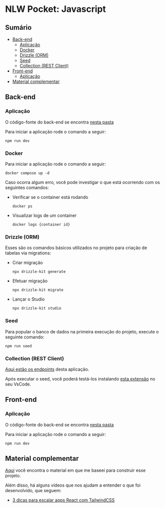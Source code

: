 # NLW Pocket: Javascript <!-- omit in toc -->

## Sumário <!-- omit in toc -->

- [Back-end](#back-end)
  - [Aplicação](#aplicação)
  - [Docker](#docker)
  - [Drizzle (ORM)](#drizzle-orm)
  - [Seed](#seed)
  - [Collection (REST Client)](#collection-rest-client)
- [Front-end](#front-end)
  - [Aplicação](#aplicação-1)
- [Material complementar](#material-complementar)

## Back-end

### Aplicação

O código-fonte do back-end se encontra [nesta pasta](./server/)

Para iniciar a aplicação rode o comando a seguir:

```shell
npm run dev
```

### Docker

Para iniciar a aplicação rode o comando a seguir:

```shell
docker compose up -d
```

Caso ocorra algum erro, você pode investigar o que está ocorrendo com os seguintes comandos:

- Verificar se o container está rodando
  ```shell
  docker ps
  ```
- Visualizar logs de um container
  ```shell
  docker logs {container id}
  ```

### Drizzle (ORM)

Esses são os comandos básicos utilizados no projeto para criação de tabelas via migrations:

- Criar migração
  ```shell
  npx drizzle-kit generate
  ```
- Efetuar migração
  ```shell
  npx drizzle-kit migrate
  ```
- Lançar o Studio
  ```shell
  npx drizzle-kit studio
  ```

### Seed

Para popular o banco de dados na primeira execução do projeto, execute o seguinte comando:

```shell
npm run seed
```

### Collection (REST Client)

[Aqui estão os endpoints](./server/src/http/collection.http) desta aplicação.

Após executar o seed, você poderá testá-los instalando [esta extensão](https://marketplace.visualstudio.com/items?itemName=humao.rest-client) no seu VsCode.

## Front-end

### Aplicação

O código-fonte do back-end se encontra [nesta pasta](./web/)

Para iniciar a aplicação rode o comando a seguir:

```shell
npm run dev
```

## Material complementar

[Aqui](https://docs-rocketseat.notion.site/FullStack-Intermedi-rio-Node-React-b2382e372d1f44f6bfb51a3d7b723dfd) você encontra o material em que me baseei para construir esse projeto.

Além disso, há alguns vídeos que nos ajudam a entender o que foi desenvolvido, que seguem:
- [3 dicas para escalar apps React com TailwindCSS](https://www.youtube.com/watch?v=BhPyF0BQpF0&t=575s&ab_channel=Rocketseat)